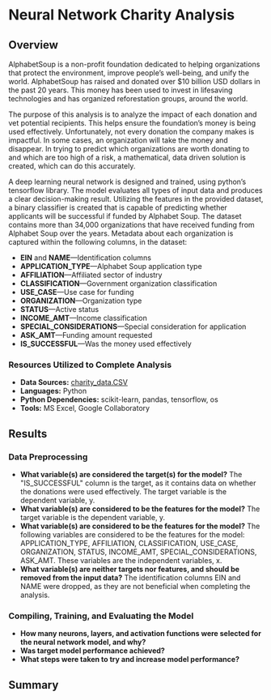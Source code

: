 # Neural Network Charity Analysis

## Overview
AlphabetSoup is a non-profit foundation dedicated to helping organizations that protect the environment, improve people’s well-being, and unify the world. AlphabetSoup has raised and donated over $10 billion USD dollars in the past 20 years. This money has been used to invest in lifesaving technologies and has organized reforestation groups, around the world.     

The purpose of this analysis is to analyze the impact of each donation and vet potential recipients. This helps ensure the foundation’s money is being used effectively. Unfortunately, not every donation the company makes is impactful. In some cases, an organization will take the money and disappear. In trying to predict which organizations are worth donating to and which are too high of a risk, a mathematical, data driven solution is created, which can do this accurately. 

A deep learning neural network is designed and trained, using python’s tensorflow library. The model evaluates all types of input data and produces a clear decision-making result. Utilizing the features in the provided dataset, a binary classifier is created that is capable of predicting whether applicants will be successful if funded by Alphabet Soup. The dataset contains more than 34,000 organizations that have received funding from Alphabet Soup over the years. Metadata about each organization is captured within the following columns, in the dataset: 

* **EIN** and **NAME**—Identification columns
* **APPLICATION_TYPE**—Alphabet Soup application type
* **AFFILIATION**—Affiliated sector of industry
* **CLASSIFICATION**—Government organization classification
* **USE_CASE**—Use case for funding
* **ORGANIZATION**—Organization type
* **STATUS**—Active status
* **INCOME_AMT**—Income classification
* **SPECIAL_CONSIDERATIONS**—Special consideration for application
* **ASK_AMT**—Funding amount requested
* **IS_SUCCESSFUL**—Was the money used effectively


### Resources Utilized to Complete Analysis
* **Data Sources:** 
[charity_data.CSV](https://github.com/cmmgw/Neural_Network_Charity_Analysis/blob/main/Resources/charity_data.csv) 
* **Languages:** Python
* **Python Dependencies:** scikit-learn, pandas, tensorflow, os
* **Tools:** MS Excel, Google Collaboratory 

## Results

### Data Preprocessing
* **What variable(s) are considered the target(s) for the model?** The "IS_SUCCESSFUL" column is the target, as it contains data on whether the donations were used effectively. The target variable is the dependent variable, y.  
* **What variable(s) are considered to be the features for the model?** The target variable is the dependent variable, y. 
* **What variable(s) are considered to be the features for the model?** The following variables are considered to be the features for the model: APPLICATION_TYPE, AFFILIATION, CLASSIFICATION, USE_CASE, ORGANIZATION, STATUS, INCOME_AMT, SPECIAL_CONSIDERATIONS, ASK_AMT. These variables are the independent variables, x.
* **What variable(s) are neither targets nor features, and should be removed from the input data?** The identification columns EIN and NAME were dropped, as they are not beneficial when completing the analysis.

### Compiling, Training, and Evaluating the Model
* **How many neurons, layers, and activation functions were selected for the neural network model, and why?**
* **Was target model performance achieved?**
* **What steps were taken to try and increase model performance?**


## Summary
